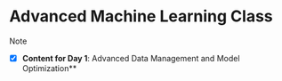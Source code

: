 # Advanced Machine Learning Class

> [!NOTE]
> - [X] __Content for Day 1__: Advanced Data Management and Model Optimization** 
